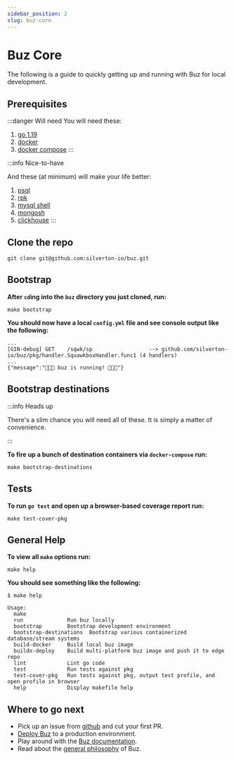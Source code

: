 ```yaml
---
sidebar_position: 2
slug: buz-core
---
```


# Buz Core

The following is a guide to quickly getting up and running with Buz for local development.

## Prerequisites

:::danger Will need
You will need these:

1. [go 1.19](https://go.dev/blog/go1.19)
2. [docker](https://docs.docker.com/get-docker/)
3. [docker compose](https://docs.docker.com/compose/)
:::


:::info Nice-to-have

And these (at minimum) will make your life better:

1. [psql](https://www.postgresql.org/docs/current/app-psql.html)
2. [rpk](https://docs.redpanda.com/docs/quickstart/)
3. [mysql shell](https://dev.mysql.com/doc/mysql-shell/8.0/en/mysql-shell-install.html)
4. [mongosh](https://www.mongodb.com/docs/mongodb-shell/)
5. [clickhouse](https://clickhouse.com/docs/en/getting-started/install)
:::



## Clone the repo

    git clone git@github.com:silverton-io/buz.git


## Bootstrap


**After `cd`ing into the `buz` directory you just cloned, run:**

    make bootstrap

**You should now have a local `config.yml` file and see console output like the following:**

```
...
[GIN-debug] GET    /sqwk/sp                  --> github.com/silverton-io/buz/pkg/handler.SquawkboxHandler.func1 (4 handlers)
...
{"message":"🐝🐝🐝 buz is running! 🐝🐝🐝"}
```


## Bootstrap destinations

:::info Heads up

There's a slim chance you will need all of these. It is simply a matter of convenience.

:::


**To fire up a bunch of destination containers via `docker-compose` run:**

    make bootstrap-destinations


## Tests

**To run `go test` and open up a browser-based coverage report run:**

    make test-cover-pkg


## General Help

**To view all `make` options run:**

    make help

**You should see something like the following:**

```
$ make help

Usage:
  make
  run              Run buz locally
  bootstrap        Bootstrap development environment
  bootstrap-destinations  Bootstrap various containerized database/stream systems
  build-docker     Build local buz image
  buildx-deploy    Build multi-platform buz image and push it to edge repo
  lint             Lint go code
  test             Run tests against pkg
  test-cover-pkg   Run tests against pkg, output test profile, and open profile in browser
  help             Display makefile help
```

## Where to go next

- Pick up an issue from [github](https://github.com/silverton-io/buz/issues) and cut your first PR.
- [Deploy Buz](/production-deployment/gcp/console) to a production environment.
- Play around with the [Buz documentation](/developing/documentation-site).
- Read about the [general philosophy](/introduction/philosophy) of Buz.
